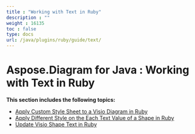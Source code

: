 ```yaml
---
title : "Working with Text in Ruby" 
description : "" 
weight : 16135 
toc : false
type: docs
url: /java/plugins/ruby/guide/text/
---
```


# Aspose.Diagram for Java : Working with Text in Ruby


**This section includes the following topics:**

*   [Apply Custom Style Sheet to a Visio Diagram in Ruby](https://docs2.aspose.com/diagram/java/plugins/ruby/guide/text/apply+custom+style+sheet+to+a+visio+diagram+in+ruby)
*   [Apply Different Style on the Each Text Value of a Shape in Ruby](https://docs2.aspose.com/diagram/java/plugins/ruby/guide/text/apply+different+style+on+the+each+text+value+of+a+shape+in+ruby)
*   [Update Visio Shape Text in Ruby](https://docs2.aspose.com/diagram/java/plugins/ruby/guide/text/update+visio+shape+text+in+ruby)

